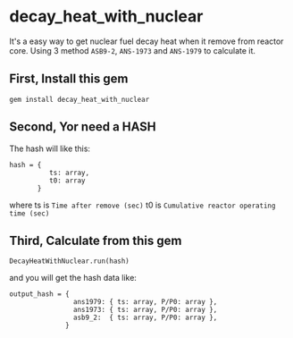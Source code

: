 # decay_heat_with_nuclear

It's a easy way to get nuclear fuel decay heat when it remove from reactor core.
Using 3 method `ASB9-2`, `ANS-1973` and `ANS-1979` to calculate it.

## First, Install this gem

```
gem install decay_heat_with_nuclear
```


## Second, Yor need a HASH

The hash will like this:

```
hash = {
          ts: array,
          t0: array
       }
```

where
ts is `Time after remove (sec)`
t0 is `Cumulative reactor operating time (sec)`


## Third, Calculate from this gem

```
DecayHeatWithNuclear.run(hash)
```

and you will get the hash data like:

```
output_hash = {
                ans1979: { ts: array, P/P0: array },
                ans1973: { ts: array, P/P0: array },
                asb9_2:  { ts: array, P/P0: array },
              }

```
